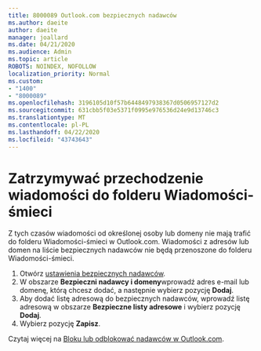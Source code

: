 ```yaml
---
title: 8000089 Outlook.com bezpiecznych nadawców
ms.author: daeite
author: daeite
manager: joallard
ms.date: 04/21/2020
ms.audience: Admin
ms.topic: article
ROBOTS: NOINDEX, NOFOLLOW
localization_priority: Normal
ms.custom:
- "1400"
- "8000089"
ms.openlocfilehash: 3196105d10f57b6448497938367d0506957127d2
ms.sourcegitcommit: 631cbb5f03e5371f0995e976536d24e9d13746c3
ms.translationtype: MT
ms.contentlocale: pl-PL
ms.lasthandoff: 04/22/2020
ms.locfileid: "43743643"
---
```

# <a name="stop-messages-from-going-into-your-junk-email-folder"></a>Zatrzymywać przechodzenie wiadomości do folderu Wiadomości-śmieci

Z tych czasów wiadomości od określonej osoby lub domeny nie mają trafić do folderu Wiadomości-śmieci w Outlook.com. Wiadomości z adresów lub domen na liście bezpiecznych nadawców nie będą przenoszone do folderu Wiadomości-śmieci.

1. Otwórz [ustawienia bezpiecznych nadawców](https://go.microsoft.com/fwlink/?linkid=2035804).
2. W obszarze **Bezpieczni nadawcy i domeny**wprowadź adres e-mail lub domenę, którą chcesz dodać, a następnie wybierz pozycję **Dodaj**.
3. Aby dodać listę adresową do bezpiecznych nadawców, wprowadź listę adresową w obszarze **Bezpieczne listy adresowe** i wybierz pozycję **Dodaj**.
4. Wybierz pozycję **Zapisz**.

Czytaj więcej na [Bloku lub odblokować nadawców w Outlook.com](https://support.office.com/article/afba1c94-77bb-4f50-8b85-057cf52f4d5e?wt.mc_id=Office_Outlook_com_Alchemy).